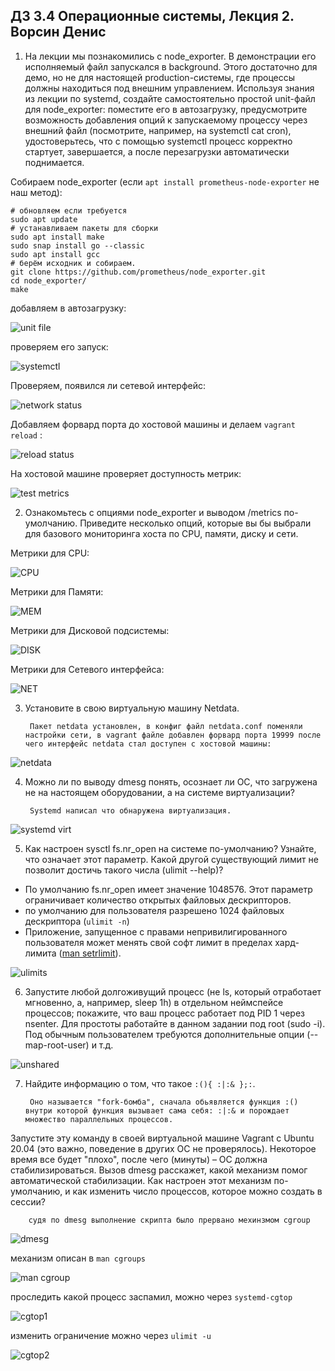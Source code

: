 ## ДЗ 3.4 Операционные системы, Лекция 2. Ворсин Денис 

1. На лекции мы познакомились с node_exporter. В демонстрации его исполняемый файл запускался в background. Этого достаточно для демо, но не для настоящей production-системы, где процессы должны находиться под внешним управлением. Используя знания из лекции по systemd, создайте самостоятельно простой unit-файл для node_exporter:
        поместите его в автозагрузку,
        предусмотрите возможность добавления опций к запускаемому процессу через внешний файл (посмотрите, например, на systemctl cat cron),
        удостоверьтесь, что с помощью systemctl процесс корректно стартует, завершается, а после перезагрузки автоматически поднимается.


Собираем node_exporter (если `apt install prometheus-node-exporter` не наш метод): 
```shell
# обновляем если требуется
sudo apt update
# устанавливаем пакеты для сборки
sudo apt install make
sudo snap install go --classic
sudo apt install gcc
# берём исходник и собираем.
git clone https://github.com/prometheus/node_exporter.git
cd node_exporter/
make
```

добавляем в автозагрузку:

![unit file](https://i.ibb.co/fMxjDVH/2021-11-26-13-04-44.jpg)


проверяем его запуск:

![systemctl](https://i.ibb.co/q936kK5/2021-11-26-13-04-24.jpg)


Проверяем, появился ли сетевой интерфейс:

![network status](https://i.ibb.co/KqCGVb9/2021-11-26-13-05-52.jpg)


Добавляем форвард порта до хостовой машины и делаем `vagrant reload` :

![reload status](https://i.ibb.co/j4JkthN/2021-11-26-13-05-25.jpg)


На хостовой машине проверяет доступность метрик:

![test metrics](https://i.ibb.co/Qc72nCL/2021-11-26-13-03-32.jpg)



2. Ознакомьтесь с опциями node_exporter и выводом /metrics по-умолчанию. Приведите несколько опций, которые вы бы выбрали для базового мониторинга хоста по CPU, памяти, диску и сети.

Метрики для CPU:

![CPU](https://i.ibb.co/SNWwrVw/2021-11-26-13-11-09.jpg)

Метрики для Памяти:

![MEM](https://i.ibb.co/zF0KTrL/2021-11-26-13-11-24.jpg)

Метрики для Дисковой подсистемы:

![DISK](https://i.ibb.co/zrPv6mP/2021-11-26-13-13-21.jpg)

Метрики для Сетевого интерфейса:

![NET](https://i.ibb.co/rfznMKQ/2021-11-26-13-44-09.jpg)


3. Установите в свою виртуальную машину Netdata. 


        Пакет netdata установлен, в конфиг файл netdata.conf поменяли настройки сети, в vagrant файле добавлен форвард порта 19999 после чего интерфейс netdata стал доступен с хостовой машины:

![netdata](https://i.ibb.co/0yT0gZx/2021-11-26-13-49-07.jpg)
  

4. Можно ли по выводу dmesg понять, осознает ли ОС, что загружена не на настоящем оборудовании, а на системе виртуализации?


        Systemd написал что обнаружена виртуализация.

![systemd virt](https://i.ibb.co/K6TRW35/2021-11-26-14-07-03.jpg)


5. Как настроен sysctl fs.nr_open на системе по-умолчанию? Узнайте, что означает этот параметр. Какой другой существующий лимит не позволит достичь такого числа (ulimit --help)?

 - По умолчанию fs.nr_open имеет значение 1048576. Этот параметр ограничивает количество открытых файловых дескрипторов. 
 - по умолчанию для пользователя разрешено 1024 файловых дескриптора (`ulimit -n`)
 - Приложение, запущенное с правами непривилигированного пользователя может менять свой софт лимит в пределах хард-лимита ([man setrlimit](https://i.ibb.co/86KHcNy/2021-11-26-14-34-06.jpg)). 

![ulimits](https://i.ibb.co/rkzZ49v/2021-11-26-14-18-31.jpg)


6. Запустите любой долгоживущий процесс (не ls, который отработает мгновенно, а, например, sleep 1h) в отдельном неймспейсе процессов; 
покажите, что ваш процесс работает под PID 1 через nsenter. Для простоты работайте в данном задании под root (sudo -i). Под обычным пользователем требуются дополнительные опции (--map-root-user) и т.д.
 
![unshared](https://i.ibb.co/HXZKxQF/2021-11-26-15-26-20.jpg)


7. Найдите информацию о том, что такое `:(){ :|:& };:`. 


        Оно называется "fork-бомба", сначала обьявляется функция :() внутри которой функция вызывает сама себя: :|:& и порождает множество параллельных процессов.
        
 
 Запустите эту команду в своей виртуальной машине Vagrant с Ubuntu 20.04 (это важно, поведение в других ОС не проверялось). Некоторое время все будет "плохо", после чего (минуты) – ОС должна стабилизироваться. 
 Вызов dmesg расскажет, какой механизм помог автоматической стабилизации. 
 Как настроен этот механизм по-умолчанию, и как изменить число процессов, которое можно создать в сессии?

        судя по dmesg выполнение скрипта было прервано мехинзмом cgroup

![dmesg](https://i.ibb.co/R01cSDJ/2021-11-26-15-42-25.jpg)

механизм описан в `man cgroups`

![man cgroup](https://i.ibb.co/s5FLfdw/2021-11-26-15-44-21.jpg)

проследить какой процесс заспамил, можно через `systemd-cgtop`

![cgtop1](https://i.ibb.co/yq2GsP3/2021-11-26-16-05-44.jpg)

изменить ограничение можно через `ulimit -u`

![cgtop2](https://i.ibb.co/xLnTh45/2021-11-26-15-58-56.jpg)